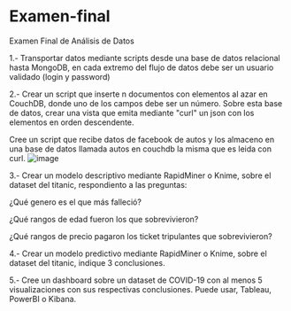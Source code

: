 # Examen-final
Examen Final de Análisis de Datos

1.- Transportar datos mediante scripts desde una base de datos relacional hasta MongoDB, en cada extremo del flujo de datos debe ser un usuario validado (login y password) 



2.- Crear un script que inserte n documentos con elementos al azar en CouchDB, donde uno de los campos debe ser un número. Sobre esta base de datos, crear una vista que emita mediante "curl" un json con los elementos en orden descendente.
  
  Cree un script que recibe datos de facebook de autos y los almaceno en una base de datos llamada autos en couchdb la misma que es leida con curl.
  ![image](https://user-images.githubusercontent.com/66236038/135545504-f85db329-d091-4558-a95e-cc6ee706ac9c.png)



3.- Crear un modelo descriptivo mediante RapidMiner o Knime, sobre el dataset del titanic, respondiento a las preguntas:

¿Qué genero es el que más falleció?

¿Qué rangos de edad fueron los que sobrevivieron?

¿Qué rangos de precio pagaron los ticket tripulantes que sobrevivieron?


4.- Crear un modelo predictivo mediante RapidMiner o Knime, sobre el dataset del titanic, indique 3 conclusiones.


5.- Cree un dashboard sobre un dataset de COVID-19 con al menos 5 visualizaciones con sus respectivas conclusiones. Puede usar, Tableau, PowerBI o Kibana.

